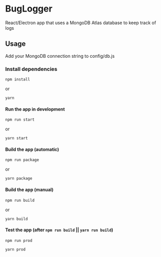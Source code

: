 # BugLogger

React/Electron app that uses a MongoDB Atlas database to keep track of logs

## Usage

Add your MongoDB connection string to config/db.js


### Install dependencies

```
npm install
```

or

```
yarn
```


#### Run the app in development

```
npm run start
```

or

```
yarn start
```

#### Build the app (automatic)

```
npm run package
```

or

```
yarn package
```

#### Build the app (manual)

```
npm run build
```

or

```
yarn build
```

#### Test the app (after `npm run build` || `yarn run build`)

```
npm run prod
```

```
yarn prod
```